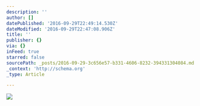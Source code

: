 ```yaml
---
description: ''
author: []
datePublished: '2016-09-29T22:49:14.530Z'
dateModified: '2016-09-29T22:47:08.906Z'
title: ''
publisher: {}
via: {}
inFeed: true
starred: false
sourcePath: _posts/2016-09-29-3c656e57-b331-4606-8232-394331304084.md
_context: 'http://schema.org'
_type: Article

---
```

![](https://the-grid-user-content.s3-us-west-2.amazonaws.com/1eb21f89-a37f-4ae3-bcc9-2adcfa526419.jpg)